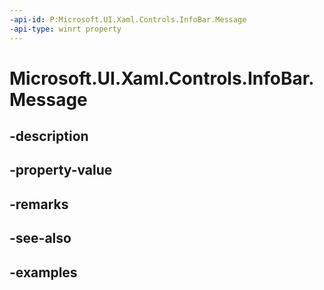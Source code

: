 ```yaml
---
-api-id: P:Microsoft.UI.Xaml.Controls.InfoBar.Message
-api-type: winrt property
---
```


# Microsoft.UI.Xaml.Controls.InfoBar.Message

<!--
public string Message { get; set; }
-->


## -description

## -property-value

## -remarks

## -see-also

## -examples


